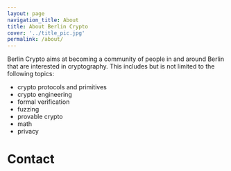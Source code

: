 ```yaml
---
layout: page
navigation_title: About
title: About Berlin Crypto
cover: '../title_pic.jpg'
permalink: /about/
---
```


Berlin Crypto aims at becoming a community of people in and around Berlin that are interested in cryptography.
This includes but is not limited to the following topics:
* crypto protocols and primitives
* crypto engineering
* formal verification
* fuzzing
* provable crypto
* math
* privacy

# Contact

<iframe id="forum_embed"
  src="javascript:void(0)"
  scrolling="no"
  frameborder="0"
  width="900"
  height="700">
</iframe>
<script type="text/javascript">
  document.getElementById('forum_embed').src =
     'https://groups.google.com/forum/embed/?place=forum/berlin-crypto'
     + '&showsearch=true&showpopout=true&showtabs=false'
     + '&parenturl=' + encodeURIComponent(window.location.href);
</script>
